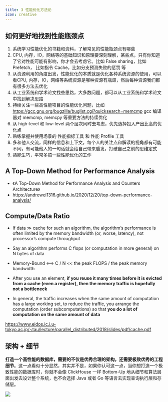 ```yaml
---
title: 3 性能优化方法论
icon: creative
---
```


## 如何更好地找到性能瓶颈点

1. 系统学习性能优化的书籍和资料，了解常见的性能瓶颈点有哪些
2. CPU, 内存，IO，网络等的基础知识和原理要深刻理解，某些点，只有你知道了它对性能可能有影响，你才会去考虑它。比如 False sharing，比如 Prefetch， 比如指令 Cache，比如分支预测失败的惩罚 等
3. 从资源利用的角度出发，性能优化的本质就是优化各种系统资源的使用，可以看CPU, 内存，IO，网络等系统资源是哪种资源有瓶颈，然后每种资源我们都有很多方法去优化
4. 从工业系统和学术论文找些思路，大多数问题，都可以从工业系统和学术论文中找到解决思路
5. 持续关注一些高性能项目的性能优化问题，比如 <https://gcc.gnu.org/bugzilla/buglist.cgi?quicksearch=memcmp> gcc 编译器对 memcmp, memcpy 等重要方法的持续优化
6. 从 high-level 和 low-level 两个层次同时去考虑，优先选择投入产出比高的优化点
7. 熟练掌握并使用场景的 性能指标工具 和 性能 Profile 工具
8. 多和他人交流，同样的信息和上下文，每个人的关注点和解读的视角都有可能不同，有可能他人的一句话就会给自己带来启发，打破自己之前的思维定式
9. 熟能生巧，平常多搞一些性能优化的工作


## A Top-Down Method for Performance Analysis

- 《A Top-Down Method for Performance Analysis and Counters Architecture》
- <https://andrewei1316.github.io/2020/12/20/top-down-performance-analysis/>

## Compute/Data Ratio

- If data ≫ cache for such an algorithm, the algorithm’s
performance is often limited by the memory bandwidth (or,
worse, latency), not processor’s compute throughput

- Say an algorithm performs C flops (or computation in more
general) on N bytes of data

- Memory-Bound <==> C / N << the peak FLOPS / the peak memory bandwidth

- After you use an element, **if you reuse it many times
before it is evicted from a cache (even a register), then the
memory traffic is hopefully not a bottleneck**

- In general, the traffic increases when the same amount of
computation has a large working set, to reduce the traffic, you arrange the computation (order subcomputations) so that **you do a lot of computation on the same amount of data**

<https://www.eidos.ic.i.u-tokyo.ac.jp/~tau/lecture/parallel_distributed/2018/slides/pdf/cache.pdf>

## 架构 + 细节

**打造一个高性能的数据库，需要的不仅是优秀合理的架构，还需要极致优秀的工程细节**。这一点看似十分显然，其实并不是，如果你认可这一点，当你想打造一个极致性能的数据库时，你就不会像 ClickHouse 一样 Bottom-Up 地从细节和算法层面出发去设计整个系统，也不会选择 Java 或者 Go 等语言去实现查询执行层和存储层。

![](/high-low.png)
